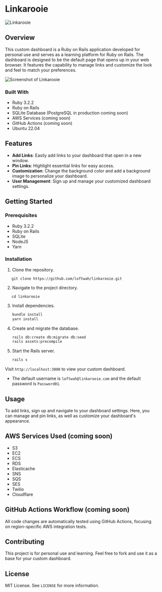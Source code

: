 # Linkarooie

![Linkarooie](https://github.com/loftwah/linkarooie/assets/19922556/82607b81-2a75-4f79-bc16-803eca08f612)

## Overview

This custom dashboard is a Ruby on Rails application developed for personal use and serves as a learning platform for Ruby on Rails. The dashboard is designed to be the default page that opens up in your web browser. It features the capability to manage links and customize the look and feel to match your preferences.

![Screenshot of Linkarooie](https://github.com/loftwah/linkarooie/assets/19922556/c2e91925-cd1c-444e-9b21-77fb8ae41f6d)

### Built With

* Ruby 3.2.2
* Ruby on Rails
* SQLite Database (PostgreSQL in production coming soon)
* AWS Services (coming soon)
* GitHub Actions (coming soon)
* Ubuntu 22.04

## Features

* **Add Links**: Easily add links to your dashboard that open in a new window.
* **Pin Links**: Highlight essential links for easy access.
* **Customization**: Change the background color and add a background image to personalize your dashboard.
* **User Management**: Sign up and manage your customized dashboard settings.

## Getting Started

### Prerequisites

* Ruby 3.2.2
* Ruby on Rails
* SQLite
* NodeJS
* Yarn

### Installation

1. Clone the repository.

`   git clone https://github.com/loftwah/linkarooie.git`

2. Navigate to the project directory.

`   cd linkarooie`

3. Install dependencies.

    ```bash
    bundle install
    yarn install
    ```

4. Create and migrate the database.

    ```bash
    rails db:create db:migrate db:seed
    rails assets:precompile
    ```

5. Start the Rails server.

    ```bash
    rails s
    ```

Visit `http://localhost:3000` to view your custom dashboard.

- The default username is `loftwah@linkarooie.com` and the default password is `Password01`.

## Usage

To add links, sign up and navigate to your dashboard settings. Here, you can manage and pin links, as well as customize your dashboard's appearance.

## AWS Services Used (coming soon)

* S3
* EC2
* ECS
* RDS
* Elasticache
* SNS
* SQS
* SES
* Twilio
* Cloudflare

## GitHub Actions Workflow (coming soon)

All code changes are automatically tested using GitHub Actions, focusing on region-specific AWS integration tests.

## Contributing

This project is for personal use and learning. Feel free to fork and use it as a base for your custom dashboard.

## License

MIT License. See `LICENSE` for more information.
